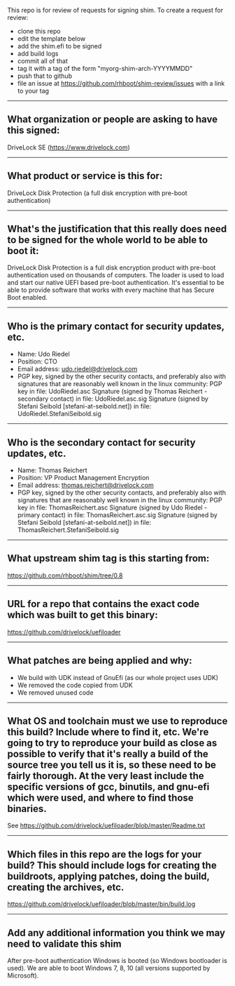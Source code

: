 This repo is for review of requests for signing shim.  To create a request for review:

+ clone this repo
+ edit the template below
+ add the shim.efi to be signed
+ add build logs
+ commit all of that
+ tag it with a tag of the form "myorg-shim-arch-YYYYMMDD"
+ push that to github
+ file an issue at https://github.com/rhboot/shim-review/issues with a link to your tag

-------------------------------------------------------------------------------
What organization or people are asking to have this signed:
-------------------------------------------------------------------------------
DriveLock SE (https://www.drivelock.com)

-------------------------------------------------------------------------------
What product or service is this for:
-------------------------------------------------------------------------------
DriveLock Disk Protection (a full disk encryption with pre-boot authentication)

-------------------------------------------------------------------------------
What's the justification that this really does need to be signed for the whole world to be able to boot it:
-------------------------------------------------------------------------------
DriveLock Disk Protection is a full disk encryption product with pre-boot authentication used on thousands of computers. 
The loader is used to load and start our native UEFI based pre-boot authentication.
It's essential to be able to provide software that works with every machine that has Secure Boot enabled.

-------------------------------------------------------------------------------
Who is the primary contact for security updates, etc.
-------------------------------------------------------------------------------
- Name: Udo Riedel
- Position: CTO
- Email address: udo.riedel@drivelock.com
- PGP key, signed by the other security contacts, and preferably also with signatures that are reasonably well known in the linux community:
PGP key in file: UdoRiedel.asc
Signature (signed by Thomas Reichert - secondary contact) in file: UdoRiedel.asc.sig
Signature (signed by Stefani Seibold [stefani-at-seibold.net]) in file: UdoRiedel.StefaniSeibold.sig


-------------------------------------------------------------------------------
Who is the secondary contact for security updates, etc.
-------------------------------------------------------------------------------
- Name: Thomas Reichert
- Position: VP Product Management Encryption
- Email address: thomas.reichert@drivelock.com
- PGP key, signed by the other security contacts, and preferably also with signatures that are reasonably well known in the linux community:
PGP key in file: ThomasReichert.asc
Signature (signed by Udo Riedel - primary contact) in file: ThomasReichert.asc.sig
Signature (signed by Stefani Seibold [stefani-at-seibold.net]) in file: ThomasReichert.StefaniSeibold.sig

-------------------------------------------------------------------------------
What upstream shim tag is this starting from:
-------------------------------------------------------------------------------
https://github.com/rhboot/shim/tree/0.8

-------------------------------------------------------------------------------
URL for a repo that contains the exact code which was built to get this binary:
-------------------------------------------------------------------------------
https://github.com/drivelock/uefiloader

-------------------------------------------------------------------------------
What patches are being applied and why:
-------------------------------------------------------------------------------
* We build with UDK instead of GnuEfi (as our whole project uses UDK)
* We removed the code copied from UDK
* We removed unused code

-------------------------------------------------------------------------------
What OS and toolchain must we use to reproduce this build?  Include where to find it, etc.  We're going to try to reproduce your build as close as possible to verify that it's really a build of the source tree you tell us it is, so these need to be fairly thorough. At the very least include the specific versions of gcc, binutils, and gnu-efi which were used, and where to find those binaries.
-------------------------------------------------------------------------------
See https://github.com/drivelock/uefiloader/blob/master/Readme.txt

-------------------------------------------------------------------------------
Which files in this repo are the logs for your build?   This should include logs for creating the buildroots, applying patches, doing the build, creating the archives, etc.
-------------------------------------------------------------------------------
https://github.com/drivelock/uefiloader/blob/master/bin/build.log

-------------------------------------------------------------------------------
Add any additional information you think we may need to validate this shim
-------------------------------------------------------------------------------
After pre-boot authentication Windows is booted (so Windows bootloader is used).
We are able to boot Windows 7, 8, 10 (all versions supported by Microsoft).

